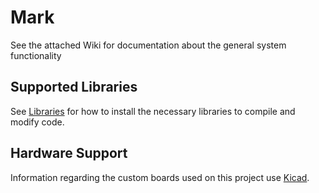 # Mark

See the attached Wiki for documentation about the general system functionality

## Supported Libraries 

See [Libraries](./libraries/) for how to install the necessary libraries to compile and modify code.

## Hardware Support
Information regarding the custom boards used on this project use [Kicad](https://www.kicad.org/).